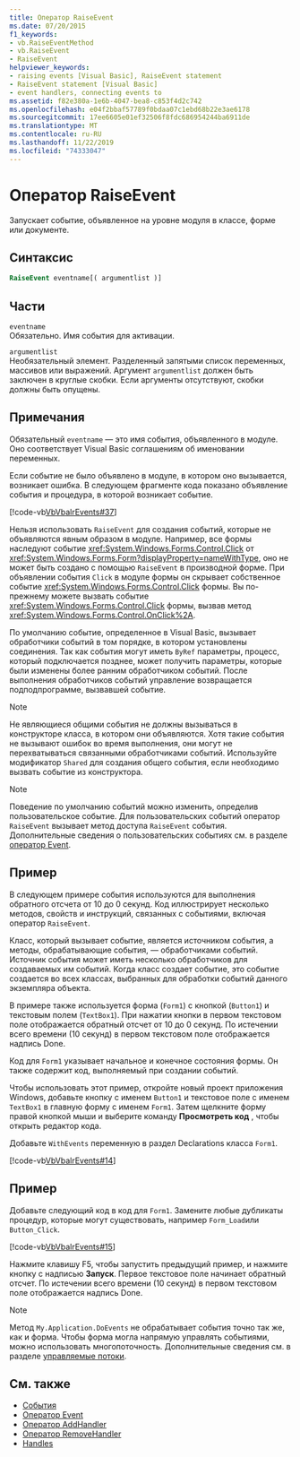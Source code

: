 ```yaml
---
title: Оператор RaiseEvent
ms.date: 07/20/2015
f1_keywords:
- vb.RaiseEventMethod
- vb.RaiseEvent
- RaiseEvent
helpviewer_keywords:
- raising events [Visual Basic], RaiseEvent statement
- RaiseEvent statement [Visual Basic]
- event handlers, connecting events to
ms.assetid: f82e380a-1e6b-4047-bea8-c853f4d2c742
ms.openlocfilehash: e04f2bbaf57789f0bdaa07c1ebd68b22e3ae6178
ms.sourcegitcommit: 17ee6605e01ef32506f8fdc686954244ba6911de
ms.translationtype: MT
ms.contentlocale: ru-RU
ms.lasthandoff: 11/22/2019
ms.locfileid: "74333047"
---
```

# <a name="raiseevent-statement"></a>Оператор RaiseEvent
Запускает событие, объявленное на уровне модуля в классе, форме или документе.  
  
## <a name="syntax"></a>Синтаксис  
  
```vb  
RaiseEvent eventname[( argumentlist )]  
```  
  
## <a name="parts"></a>Части  
 `eventname`  
 Обязательно. Имя события для активации.  
  
 `argumentlist`  
 Необязательный элемент. Разделенный запятыми список переменных, массивов или выражений. Аргумент `argumentlist` должен быть заключен в круглые скобки. Если аргументы отсутствуют, скобки должны быть опущены.  
  
## <a name="remarks"></a>Примечания  
 Обязательный `eventname` — это имя события, объявленного в модуле. Оно соответствует Visual Basic соглашениям об именовании переменных.  
  
 Если событие не было объявлено в модуле, в котором оно вызывается, возникает ошибка. В следующем фрагменте кода показано объявление события и процедура, в которой возникает событие.  
  
 [!code-vb[VbVbalrEvents#37](~/samples/snippets/visualbasic/VS_Snippets_VBCSharp/VbVbalrEvents/VB/Class1.vb#37)]  
  
 Нельзя использовать `RaiseEvent` для создания событий, которые не объявляются явным образом в модуле. Например, все формы наследуют событие <xref:System.Windows.Forms.Control.Click> от <xref:System.Windows.Forms.Form?displayProperty=nameWithType>, оно не может быть создано с помощью `RaiseEvent` в производной форме. При объявлении события `Click` в модуле формы он скрывает собственное событие <xref:System.Windows.Forms.Control.Click> формы. Вы по-прежнему можете вызвать событие <xref:System.Windows.Forms.Control.Click> формы, вызвав метод <xref:System.Windows.Forms.Control.OnClick%2A>.  
  
 По умолчанию событие, определенное в Visual Basic, вызывает обработчики событий в том порядке, в котором установлены соединения. Так как события могут иметь `ByRef` параметры, процесс, который подключается позднее, может получить параметры, которые были изменены более ранним обработчиком событий. После выполнения обработчиков событий управление возвращается подподпрограмме, вызвавшей событие.  
  
> [!NOTE]
> Не являющиеся общими события не должны вызываться в конструкторе класса, в котором они объявляются. Хотя такие события не вызывают ошибок во время выполнения, они могут не перехватываться связанными обработчиками событий. Используйте модификатор `Shared` для создания общего события, если необходимо вызвать событие из конструктора.  
  
> [!NOTE]
> Поведение по умолчанию событий можно изменить, определив пользовательское событие. Для пользовательских событий оператор `RaiseEvent` вызывает метод доступа `RaiseEvent` события. Дополнительные сведения о пользовательских событиях см. в разделе [оператор Event](../../../visual-basic/language-reference/statements/event-statement.md).  
  
## <a name="example"></a>Пример  
 В следующем примере события используются для выполнения обратного отсчета от 10 до 0 секунд. Код иллюстрирует несколько методов, свойств и инструкций, связанных с событиями, включая оператор `RaiseEvent`.  
  
 Класс, который вызывает событие, является источником события, а методы, обрабатывающие события, — обработчиками событий. Источник события может иметь несколько обработчиков для создаваемых им событий. Когда класс создает событие, это событие создается во всех классах, выбранных для обработки событий данного экземпляра объекта.  
  
 В примере также используется форма (`Form1`) с кнопкой (`Button1`) и текстовым полем (`TextBox1`). При нажатии кнопки в первом текстовом поле отображается обратный отсчет от 10 до 0 секунд. По истечении всего времени (10 секунд) в первом текстовом поле отображается надпись Done.  
  
 Код для `Form1` указывает начальное и конечное состояния формы. Он также содержит код, выполняемый при создании событий.  
  
 Чтобы использовать этот пример, откройте новый проект приложения Windows, добавьте кнопку с именем `Button1` и текстовое поле с именем `TextBox1` в главную форму с именем `Form1`. Затем щелкните форму правой кнопкой мыши и выберите команду **Просмотреть код** , чтобы открыть редактор кода.  
  
 Добавьте `WithEvents` переменную в раздел Declarations класса `Form1`.  
  
 [!code-vb[VbVbalrEvents#14](~/samples/snippets/visualbasic/VS_Snippets_VBCSharp/VbVbalrEvents/VB/Class1.vb#14)]  
  
## <a name="example"></a>Пример  
 Добавьте следующий код в код для `Form1`. Замените любые дубликаты процедур, которые могут существовать, например `Form_Load`или `Button_Click`.  
  
 [!code-vb[VbVbalrEvents#15](~/samples/snippets/visualbasic/VS_Snippets_VBCSharp/VbVbalrEvents/VB/Class1.vb#15)]  
  
 Нажмите клавишу F5, чтобы запустить предыдущий пример, и нажмите кнопку с надписью **Запуск**. Первое текстовое поле начинает обратный отсчет. По истечении всего времени (10 секунд) в первом текстовом поле отображается надпись Done.  
  
> [!NOTE]
> Метод `My.Application.DoEvents` не обрабатывает события точно так же, как и форма. Чтобы форма могла напрямую управлять событиями, можно использовать многопоточность. Дополнительные сведения см. в разделе [управляемые потоки](../../../standard/threading/index.md).  
  
## <a name="see-also"></a>См. также

- [События](../../../visual-basic/programming-guide/language-features/events/index.md)
- [Оператор Event](../../../visual-basic/language-reference/statements/event-statement.md)
- [Оператор AddHandler](../../../visual-basic/language-reference/statements/addhandler-statement.md)
- [Оператор RemoveHandler](../../../visual-basic/language-reference/statements/removehandler-statement.md)
- [Handles](../../../visual-basic/language-reference/statements/handles-clause.md)
